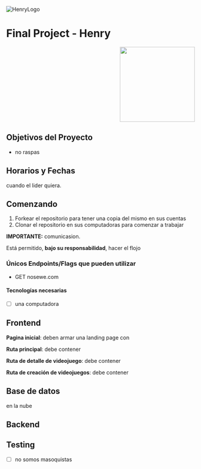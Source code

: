 ![HenryLogo](https://d31uz8lwfmyn8g.cloudfront.net/Assets/logo-henry-white-lg.png)

# Final Project - Henry

<p align="right">
  <img height="200" src="./videogame.png" />
</p>

## Objetivos del Proyecto

- no raspas

## Horarios y Fechas

cuando el lider quiera.

## Comenzando

1. Forkear el repositorio para tener una copia del mismo en sus cuentas
2. Clonar el repositorio en sus computadoras para comenzar a trabajar

__IMPORTANTE:__ comunicasion.

Está permitido, __bajo su responsabilidad__, hacer el flojo

### Únicos Endpoints/Flags que pueden utilizar

- GET nosewe.com

#### Tecnologías necesarias

- [ ] una computadora

## Frontend


__Pagina inicial__: deben armar una landing page con

__Ruta principal__: debe contener

__Ruta de detalle de videojuego__: debe contener

__Ruta de creación de videojuegos__: debe contener

## Base de datos

en la nube

## Backend

## Testing

- [ ] no somos masoquistas
